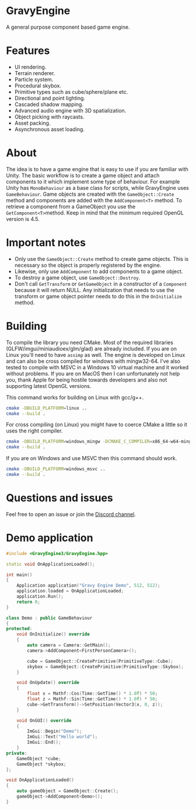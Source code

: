 # GravyEngine
A general purpose component based game engine.

# Features
- UI rendering.
- Terrain renderer.
- Particle system.
- Procedural skybox.
- Primitive types such as cube/sphere/plane etc.
- Directional and point lighting.
- Cascaded shadow mapping.
- Advanced audio engine with 3D spatialization.
- Object picking with raycasts.
- Asset packing.
- Asynchronous asset loading.

# About
The idea is to have a game engine that is easy to use if you are familiar with Unity. The basic workflow is to create a game object and attach components to it which implement some type of behaviour. For example Unity has `MonoBehaviour` as a base class for scripts, while GravyEngine uses `GameBehaviour`. Game objects are created with the `GameObject::Create` method and components are added with the `AddComponent<T>` method. To retrieve a component from a GameObject you use the `GetComponent<T>`method. Keep in mind that the minimum required OpenGL version is 4.5.

# Important notes
- Only use the `GameObject::Create` method to create game objects. This is necessary so the object is properly registered by the engine.
- Likewise, only use `AddComponent` to add components to a game object.
- To destroy a game object, use `GameObject::Destroy`.
- Don't call `GetTransform` or `GetGameObject` in a constructor of a `Component` because it will return NULL. Any initialization that needs to use the transform or game object pointer needs to do this in the `OnInitialize` method.

# Building
To compile the library you need CMake. Most of the required libraries (GLFW/imgui/miniaudioex/glm/glad) are already included. If you are on Linux you'll need to have `assimp` as well. The engine is developed on Linux and can also be cross compiled for windows with mingw32-64. I've also tested to compile with MSVC in a Windows 10 virtual machine and it worked without problems. If you are on MacOS then I can unfortunately not help you, thank Apple for being hostile towards developers and also not supporting latest OpenGL versions.

This command works for building on Linux with gcc/g++.
```bash
cmake -DBUILD_PLATFORM=linux ..
cmake --build .
```

For cross compiling (on Linux) you might have to coerce CMake a little so it uses the right compiler.
```bash
cmake -DBUILD_PLATFORM=windows_mingw -DCMAKE_C_COMPILER=x86_64-w64-mingw32-gcc-posix ..-DCMAKE_CXX_COMPILER=x86_64-w64-mingw32-g++-posix
cmake --build .
```

If you are on Windows and use MSVC then this command should work.
```bash
cmake -DBUILD_PLATFORM=windows_msvc ..
cmake --build .
```

# Questions and issues
Feel free to open an issue or join the [Discord channel](https://discord.gg/2kaAWXAb6t).

# Demo application
```cpp
#include <GravyEngine3/GravyEngine.hpp>

static void OnApplicationLoaded();

int main()
{
    Application application("Gravy Engine Demo", 512, 512);
    application.loaded = OnApplicationLoaded;
    application.Run();    
    return 0;
}

class Demo : public GameBehaviour
{
protected:
    void OnInitialize() override
    {
        auto camera = Camera::GetMain();
        camera->AddComponent<FirstPersonCamera>();

        cube = GameObject::CreatePrimitive(PrimitiveType::Cube);
        skybox = GameObject::CreatePrimitive(PrimitiveType::Skybox);
    }

    void OnUpdate() override
    {
        float x = Mathf::Cos(Time::GetTime() * 1.0f) * 50;
        float z = Mathf::Sin(Time::GetTime() * 1.0f) * 50;
        cube->GetTransform()->SetPosition(Vector3(x, 0, z));
    }

    void OnGUI() override
    {
        ImGui::Begin("Demo");
        ImGui::Text("Hello world");
        ImGui::End();
    }
private:
    GameObject *cube;
    GameObject *skybox;
};

void OnApplicationLoaded()
{    
    auto gameObject = GameObject::Create();
    gameObject->AddComponent<Demo>();
}
```